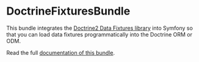 DoctrineFixturesBundle
======================

This bundle integrates the [Doctrine2 Data Fixtures library](https://github.com/doctrine/data-fixtures)
into Symfony so that you can load data fixtures programmatically into the Doctrine ORM or ODM.

Read the full [documentation of this bundle](http://symfony.com/doc/current/bundles/DoctrineFixturesBundle/index.html).
